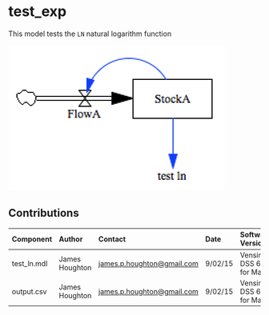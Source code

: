 test_exp
=========

This model tests the `LN` natural logarithm function

![Vensim screenshot](vensim_screenshot.png)


Contributions
-------------

| Component                         | Author          | Contact                    | Date    | Software Version        |
|:--------------------------------- |:--------------- |:-------------------------- |:------- |:----------------------- |
| test_ln.mdl                       | James Houghton  | james.p.houghton@gmail.com | 9/02/15 | Vensim DSS 6.3 for Mac  |
| output.csv                        | James Houghton  | james.p.houghton@gmail.com | 9/02/15 | Vensim DSS 6.3 for Mac  |
